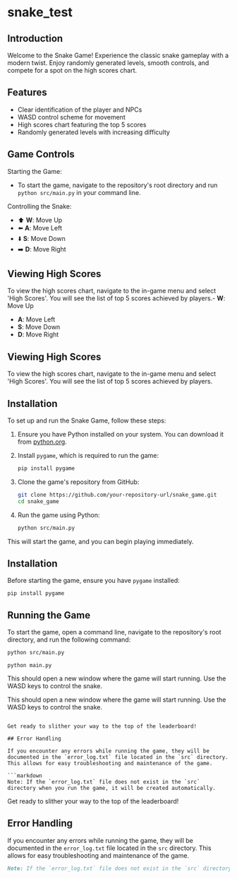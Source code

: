 # snake_test

## Introduction

Welcome to the Snake Game! Experience the classic snake gameplay with a modern twist. Enjoy randomly generated levels, smooth controls, and compete for a spot on the high scores chart.

## Features

- Clear identification of the player and NPCs
- WASD control scheme for movement
- High scores chart featuring the top 5 scores
- Randomly generated levels with increasing difficulty

## Game Controls

Starting the Game:

- To start the game, navigate to the repository's root directory and run `python src/main.py` in your command line.

Controlling the Snake:

- ⬆️ **W**: Move Up
- ⬅️ **A**: Move Left
- ⬇️ **S**: Move Down
- ➡️ **D**: Move Right

## Viewing High Scores

To view the high scores chart, navigate to the in-game menu and select 'High Scores'. You will see the list of top 5 scores achieved by players.- **W**: Move Up
- **A**: Move Left
- **S**: Move Down
- **D**: Move Right

## Viewing High Scores

To view the high scores chart, navigate to the in-game menu and select 'High Scores'. You will see the list of top 5 scores achieved by players.

## Installation

To set up and run the Snake Game, follow these steps:

1. Ensure you have Python installed on your system. You can download it from [python.org](https://python.org).

2. Install `pygame`, which is required to run the game:

   ```bash
   pip install pygame
   ```

3. Clone the game's repository from GitHub:
   ```bash
   git clone https://github.com/your-repository-url/snake_game.git
   cd snake_game
   ```

4. Run the game using Python:

   ```bash
   python src/main.py
   ```

This will start the game, and you can begin playing immediately.
## Installation

Before starting the game, ensure you have `pygame` installed:

```
pip install pygame
```

## Running the Game

To start the game, open a command line, navigate to the repository's root directory, and run the following command:
   ```bash
   python src/main.py
   ```

```
python main.py
```

This should open a new window where the game will start running. Use the WASD keys to control the snake.

This should open a new window where the game will start running. Use the WASD keys to control the snake.
```

Get ready to slither your way to the top of the leaderboard!

## Error Handling

If you encounter any errors while running the game, they will be documented in the `error_log.txt` file located in the `src` directory. This allows for easy troubleshooting and maintenance of the game.

```markdown
Note: If the `error_log.txt` file does not exist in the `src` directory when you run the game, it will be created automatically.
```
Get ready to slither your way to the top of the leaderboard!

## Error Handling

If you encounter any errors while running the game, they will be documented in the `error_log.txt` file located in the `src` directory. This allows for easy troubleshooting and maintenance of the game.

```markdown
Note: If the `error_log.txt` file does not exist in the `src` directory when you run the game, it will be created automatically.
```